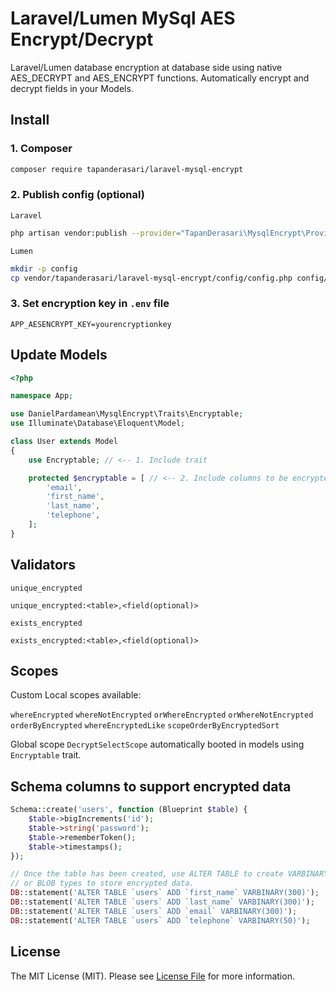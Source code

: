 # Laravel/Lumen MySql AES Encrypt/Decrypt

Laravel/Lumen database encryption at database side using native AES_DECRYPT and AES_ENCRYPT functions.
Automatically encrypt and decrypt fields in your Models.

## Install

### 1. Composer

```bash
composer require tapanderasari/laravel-mysql-encrypt
```

### 2. Publish config (optional)

`Laravel`

```bash
php artisan vendor:publish --provider="TapanDerasari\MysqlEncrypt\Providers\LaravelServiceProvider"
```

`Lumen`

```bash
mkdir -p config
cp vendor/tapanderasari/laravel-mysql-encrypt/config/config.php config/mysql-encrypt.php
```

### 3. Set encryption key in `.env` file

```
APP_AESENCRYPT_KEY=yourencryptionkey
```

## Update Models

```php
<?php

namespace App;

use DanielPardamean\MysqlEncrypt\Traits\Encryptable;
use Illuminate\Database\Eloquent\Model;

class User extends Model
{
    use Encryptable; // <-- 1. Include trait

    protected $encryptable = [ // <-- 2. Include columns to be encrypted
        'email',
        'first_name',
        'last_name',
        'telephone',
    ];
}
```

## Validators

`unique_encrypted`

```
unique_encrypted:<table>,<field(optional)>
```

`exists_encrypted`

```
exists_encrypted:<table>,<field(optional)>
```

## Scopes

Custom Local scopes available:

`whereEncrypted`
`whereNotEncrypted`
`orWhereEncrypted`
`orWhereNotEncrypted`
`orderByEncrypted`
`whereEncryptedLike`
`scopeOrderByEncryptedSort`

Global scope `DecryptSelectScope` automatically booted in models using `Encryptable` trait.

## Schema columns to support encrypted data

```php
Schema::create('users', function (Blueprint $table) {
    $table->bigIncrements('id');
    $table->string('password');
    $table->rememberToken();
    $table->timestamps();
});

// Once the table has been created, use ALTER TABLE to create VARBINARY
// or BLOB types to store encrypted data.
DB::statement('ALTER TABLE `users` ADD `first_name` VARBINARY(300)');
DB::statement('ALTER TABLE `users` ADD `last_name` VARBINARY(300)');
DB::statement('ALTER TABLE `users` ADD `email` VARBINARY(300)');
DB::statement('ALTER TABLE `users` ADD `telephone` VARBINARY(50)');
```

## License

The MIT License (MIT). Please
see [License File](https://github.com/TapanDerasari/laravel-mysql-encrypt/blob/master/LICENSE) for more information.
